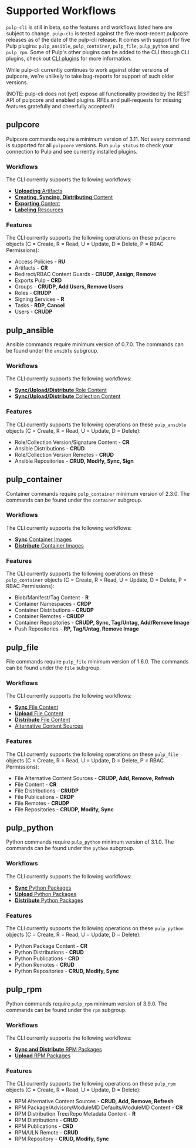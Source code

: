 # Supported Workflows

`pulp-cli` is still in beta, so the features and workflows listed here are subject to change.
`pulp-cli` is tested against the five most-recent pulpcore releases as of the date of the pulp-cli
release. It comes with support for five Pulp plugins: `pulp_ansible`, `pulp_container`, `pulp_file`,
`pulp_python` and `pulp_rpm`. Some of Pulp's other plugins can be added to the CLI through CLI
plugins, check out [CLI plugins](index.md#cli-plugins) for more information.

While pulp-cli currently continues to work against older versions of pulpcore, we're unlikely to
take bug-reports for support of such older versions.

(NOTE: pulp-cli does not (yet) expose all functionality provided by the REST API of pulpcore and enabled plugins. RFEs and pull-requests for missing features gratefully and cheerfully accepted!)

## pulpcore

Pulpcore commands require a minimum version of 3.11. Not every command is supported for all
`pulpcore` versions. Run `pulp status` to check your connection to Pulp and see currently
installed plugins.

### Workflows

The CLI currently supports the following workflows:

* [**Uploading** Artifacts](https://docs.pulpproject.org/pulpcore/workflows/upload-publish.html)
* [**Creating, Syncing, Distributing** Content](https://docs.pulpproject.org/pulpcore/workflows/exposing-content.html)
* [**Exporting** Content](https://docs.pulpproject.org/pulpcore/workflows/import-export.html#exporting)
* [**Labeling** Resources](https://docs.pulpproject.org/pulpcore/workflows/labels.html)

### Features

The CLI currently supports the following operations on these `pulpcore` objects
(C = Create, R = Read, U = Update, D = Delete, P = RBAC Permissions):

* Access Policies - **RU**
* Artifacts - **CR**
* Redirect/RBAC Content Guards - **CRUDP, Assign, Remove**
* Exports Pulp - **CRD**
* Groups - **CRUDP, Add Users, Remove Users**
* Roles - **CRUDP**
* Signing Services - **R**
* Tasks - **RDP, Cancel**
* Users - **CRUDP**


## pulp_ansible

Ansible commands require minimum version of 0.7.0. The commands can be found under the `ansible`
subgroup.

### Workflows

The CLI currently supports the following workflows:

* [**Sync/Upload/Distribute** Role Content](https://docs.pulpproject.org/pulp_ansible/workflows/roles.html)
* [**Sync/Upload/Distribute** Collection Content](https://docs.pulpproject.org/pulp_ansible/workflows/collections.html)

### Features

The CLI currently supports the following operations on these `pulp_ansible` objects
(C = Create, R = Read, U = Update, D = Delete):

* Role/Collection Version/Signature Content - **CR**
* Ansible Distributions - **CRUD**
* Role/Collection Version Remotes - **CRUD**
* Ansible Repositories - **CRUD, Modify, Sync, Sign**


## pulp_container

Container commands require `pulp_container` minimum version of 2.3.0. The commands can be found
under the `container` subgroup.

### Workflows

The CLI currently supports the following workflows:

* [**Sync** Container Images](https://docs.pulpproject.org/pulp_container/workflows/sync.html)
* [**Distribute** Container Images](https://docs.pulpproject.org/pulp_container/workflows/host.html)

### Features

The CLI currently supports the following operations on these `pulp_container` objects
(C = Create, R = Read, U = Update, D = Delete, P = RBAC Permissions):

* Blob/Manifest/Tag Content - **R**
* Container Namespaces - **CRDP**
* Container Distributions - **CRUDP**
* Container Remotes - **CRUDP**
* Container Repositories - **CRUDP, Sync, Tag/Untag, Add/Remove Image**
* Push Repositories - **RP, Tag/Untag, Remove Image**


## pulp_file

File commands require `pulp_file` minimum version of 1.6.0. The commands can be found under the `file`
subgroup.

### Workflows

The CLI currently supports the following workflows:

* [**Sync** File Content](https://docs.pulpproject.org/pulp_file/workflows/sync.html)
* [**Upload** File Content](https://docs.pulpproject.org/pulp_file/workflows/upload.html)
* [**Distribute** File Content](https://docs.pulpproject.org/pulp_file/workflows/publish-host.html)
* [Alternative Content Sources](https://docs.pulpproject.org/pulp_file/workflows/alternate-content-source.html)

### Features

The CLI currently supports the following operations on these `pulp_file` objects
(C = Create, R = Read, U = Update, D = Delete, P = RBAC Permissions):

* File Alternative Content Sources - **CRUDP, Add, Remove, Refresh**
* File Content - **CR**
* File Distributions - **CRUDP**
* File Publications - **CRDP**
* File Remotes - **CRUDP**
* File Repositories - **CRUDP, Modify, Sync**


## pulp_python

Python commands require `pulp_python` minimum version of 3.1.0. The commands can be found under the `python`
subgroup.

### Workflows

The CLI currently supports the following workflows:

* [**Sync** Python Packages](https://docs.pulpproject.org/pulp_python/workflows/sync.html)
* [**Upload** Python Packages](https://docs.pulpproject.org/pulp_python/workflows/upload.html)
* [**Distribute** Python Packages](https://docs.pulpproject.org/pulp_python/workflows/publish.html)

### Features

The CLI currently supports the following operations on these `pulp_python` objects
(C = Create, R = Read, U = Update, D = Delete):

* Python Package Content - **CR**
* Python Distributions - **CRUD**
* Python Publications - **CRD**
* Python Remotes - **CRUD**
* Python Repositories - **CRUD, Modify, Sync**


## pulp_rpm

Python commands require `pulp_rpm` minimum version of 3.9.0. The commands can be found under the `rpm`
subgroup.

### Workflows

The CLI currently supports the following workflows:

* [**Sync and Distribute** RPM Packages](https://docs.pulpproject.org/pulp_rpm/workflows/create_sync_publish.html)
* [**Upload** RPM Packages](https://docs.pulpproject.org/pulp_rpm/workflows/upload.html)

### Features

The CLI currently supports the following operations on these `pulp_rpm` objects
(C = Create, R = Read, U = Update, D = Delete):

* RPM Alternative Content Sources - **CRUD, Add, Remove, Refresh**
* RPM Package/Advisory/ModuleMD Defaults/ModuleMD Content - **CR**
* RPM Distribution Tree/Repo Metadata Content - **R**
* RPM Distributions - **CRUD**
* RPM Publications - **CRD**
* RPM/ULN Remote - **CRUD**
* RPM Repository - **CRUD, Modify, Sync**

